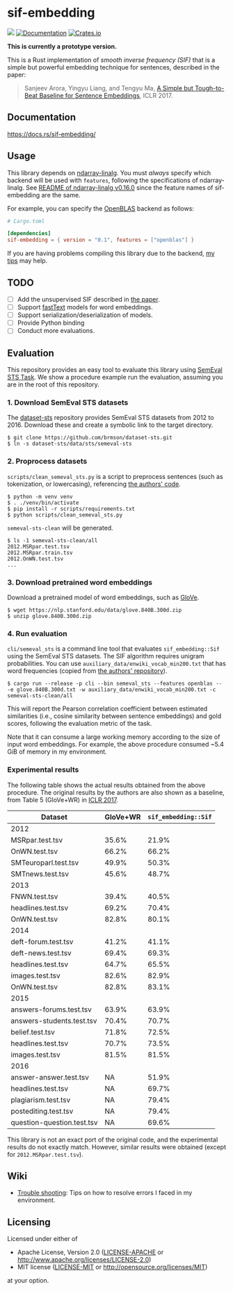 # sif-embedding

![](https://github.com/kampersanda/sif-embedding/actions/workflows/rust.yml/badge.svg)
[![Documentation](https://docs.rs/sif-embedding/badge.svg)](https://docs.rs/sif-embedding)
[![Crates.io](https://img.shields.io/crates/v/sif-embedding.svg)](https://crates.io/crates/sif-embedding)

**This is currently a prototype version.**

This is a Rust implementation of *smooth inverse frequency (SIF)* that is a simple but powerful embedding technique for sentences, described in the paper:

> Sanjeev Arora, Yingyu Liang, and Tengyu Ma,
> [A Simple but Tough-to-Beat Baseline for Sentence Embeddings](https://openreview.net/forum?id=SyK00v5xx),
> ICLR 2017.

## Documentation

https://docs.rs/sif-embedding/

## Usage

This library depends on [ndarray-linalg](https://github.com/rust-ndarray/ndarray-linalg).
You must *always* specify which backend will be used with `features`, following the specifications of ndarray-linalg.
See [README of ndarray-linalg v0.16.0](https://github.com/rust-ndarray/ndarray-linalg/tree/ndarray-linalg-v0.16.0) since the feature names of sif-embedding are the same.

For example, you can specify the [OpenBLAS](https://www.openblas.net/) backend as follows:

```toml
# Cargo.toml

[dependencies]
sif-embedding = { version = "0.1", features = ["openblas"] }
```

If you are having problems compiling this library due to the backend, [my tips](https://github.com/kampersanda/sif-embedding/wiki/Trouble-shooting) may help.

## TODO

- [ ] Add the unsupervised SIF described in [the paper](https://aclanthology.org/W18-3012/).
- [ ] Support [fastText](https://fasttext.cc/) models for word embeddings.
- [ ] Support serialization/deserialization of models.
- [ ] Provide Python binding
- [ ] Conduct more evaluations.

## Evaluation

This repository provides an easy tool to evaluate this library using [SemEval STS Task](https://aclanthology.org/S16-1081/).
We show a procedure example run the evaluation, assuming you are in the root of this repository.

### 1. Download SemEval STS datasets

The [dataset-sts](https://github.com/brmson/dataset-sts) repository provides SemEval STS datasets from 2012 to 2016.
Download these and create a symbolic link to the target directory.

```shell
$ git clone https://github.com/brmson/dataset-sts.git
$ ln -s dataset-sts/data/sts/semeval-sts
```

### 2. Proprocess datasets

`scripts/clean_semeval_sts.py` is a script to preprocess sentences (such as tokenization, or lowercasing), referencing [the authors' code](https://github.com/PrincetonML/SIF).

```shell
$ python -m venv venv
$ . ./venv/bin/activate
$ pip install -r scripts/requirements.txt
$ python scripts/clean_semeval_sts.py
```

`semeval-sts-clean` will be generated.

```shell
$ ls -1 semeval-sts-clean/all
2012.MSRpar.test.tsv
2012.MSRpar.train.tsv
2012.OnWN.test.tsv
...
```

### 3. Download pretrained word embeddings

Download a pretrained model of word embeddings, such as [GloVe](https://nlp.stanford.edu/projects/glove/).

```shell
$ wget https://nlp.stanford.edu/data/glove.840B.300d.zip
$ unzip glove.840B.300d.zip
```

### 4. Run evaluation

`cli/semeval_sts` is a command line tool that evaluates `sif_embedding::Sif` using the SemEval STS datasets.
The SIF algorithm requires unigram probabilities.
You can use `auxiliary_data/enwiki_vocab_min200.txt` that has word frequencies (copied from [the authors' repository](https://github.com/PrincetonML/SIF)).

```shell
$ cargo run --release -p cli --bin semeval_sts --features openblas -- -e glove.840B.300d.txt -w auxiliary_data/enwiki_vocab_min200.txt -c semeval-sts-clean/all
```

This will report the Pearson correlation coefficient between estimated similarities
(i.e., cosine similarity between sentence embeddings) and gold scores, following the evaluation metric of the task.

Note that it can consume a large working memory according to the size of input word embeddings.
For example, the above procedure consumed ~5.4 GiB of memory in my environment.

### Experimental results

The following table shows the actual results obtained from the above procedure.
The original results by the authors are also shown as a baseline, from Table 5 (GloVe+WR) in [ICLR 2017](https://openreview.net/forum?id=SyK00v5xx).

| Dataset                    | GloVe+WR | `sif_embedding::Sif` |
| -------------------------- | -------- | -------------------- |
| 2012                       |          |                      |
| MSRpar.test.tsv            | 35.6%    | 21.9%                |
| OnWN.test.tsv              | 66.2%    | 66.2%                |
| SMTeuroparl.test.tsv       | 49.9%    | 50.3%                |
| SMTnews.test.tsv           | 45.6%    | 48.7%                |
| 2013                       |          |                      |
| FNWN.test.tsv              | 39.4%    | 40.5%                |
| headlines.test.tsv         | 69.2%    | 70.4%                |
| OnWN.test.tsv              | 82.8%    | 80.1%                |
| 2014                       |          |                      |
| deft-forum.test.tsv        | 41.2%    | 41.1%                |
| deft-news.test.tsv         | 69.4%    | 69.3%                |
| headlines.test.tsv         | 64.7%    | 65.5%                |
| images.test.tsv            | 82.6%    | 82.9%                |
| OnWN.test.tsv              | 82.8%    | 83.1%                |
| 2015                       |          |                      |
| answers-forums.test.tsv    | 63.9%    | 63.9%                |
| answers-students.test.tsv  | 70.4%    | 70.7%                |
| belief.test.tsv            | 71.8%    | 72.5%                |
| headlines.test.tsv         | 70.7%    | 73.5%                |
| images.test.tsv            | 81.5%    | 81.5%                |
| 2016                       |          |                      |
| answer-answer.test.tsv     | NA       | 51.9%                |
| headlines.test.tsv         | NA       | 69.7%                |
| plagiarism.test.tsv        | NA       | 79.4%                |
| postediting.test.tsv       | NA       | 79.4%                |
| question-question.test.tsv | NA       | 69.6%                |

This library is not an exact port of the original code, and the experimental results do not exactly match.
However, similar results were obtained (except for `2012.MSRpar.test.tsv`).

## Wiki

- [Trouble shooting](https://github.com/kampersanda/sif-embedding/wiki/Trouble-shooting): Tips on how to resolve errors I faced in my environment.

## Licensing

Licensed under either of

 * Apache License, Version 2.0
   ([LICENSE-APACHE](LICENSE-APACHE) or http://www.apache.org/licenses/LICENSE-2.0)
 * MIT license
   ([LICENSE-MIT](LICENSE-MIT) or http://opensource.org/licenses/MIT)

at your option.
